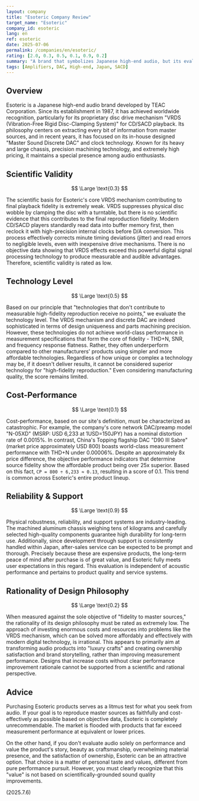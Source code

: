 ```yaml
---
layout: company
title: "Esoteric Company Review"
target_name: "Esoteric"
company_id: esoteric
lang: en
ref: esoteric
date: 2025-07-06
permalink: /companies/en/esoteric/
rating: [2.0, 0.3, 0.5, 0.1, 0.9, 0.2]
summary: "A brand that symbolizes Japanese high-end audio, but its evaluation is polarized. While physical construction and reliability are industry-leading, core technologies like the VRDS mechanism have not been scientifically proven to contribute to fidelity improvements in the face of modern digital technology. As a result, objective measurement performance does not match the price, and cost-performance is particularly catastrophic. These products are better suited for users who value craftsmanship and brand storytelling over performance."
tags: [Amplifiers, DAC, High-end, Japan, SACD]
---
```

## Overview

Esoteric is a Japanese high-end audio brand developed by TEAC Corporation. Since its establishment in 1987, it has achieved worldwide recognition, particularly for its proprietary disc drive mechanism "VRDS (Vibration-Free Rigid Disc-Clamping System)" for CD/SACD playback. Its philosophy centers on extracting every bit of information from master sources, and in recent years, it has focused on its in-house designed "Master Sound Discrete DAC" and clock technology. Known for its heavy and large chassis, precision machining technology, and extremely high pricing, it maintains a special presence among audio enthusiasts.

## Scientific Validity

$$ \Large \text{0.3} $$

The scientific basis for Esoteric's core VRDS mechanism contributing to final playback fidelity is extremely weak. VRDS suppresses physical disc wobble by clamping the disc with a turntable, but there is no scientific evidence that this contributes to the final reproduction fidelity. Modern CD/SACD players standardly read data into buffer memory first, then reclock it with high-precision internal clocks before D/A conversion. This process effectively corrects minute timing deviations (jitter) and read errors to negligible levels, even with inexpensive drive mechanisms. There is no objective data showing that VRDS effects exceed this powerful digital signal processing technology to produce measurable and audible advantages. Therefore, scientific validity is rated as low.

## Technology Level

$$ \Large \text{0.5} $$

Based on our principle that "technologies that don't contribute to measurable high-fidelity reproduction receive no points," we evaluate the technology level. The VRDS mechanism and discrete DAC are indeed sophisticated in terms of design uniqueness and parts machining precision. However, these technologies do not achieve world-class performance in measurement specifications that form the core of fidelity - THD+N, SNR, and frequency response flatness. Rather, they often underperform compared to other manufacturers' products using simpler and more affordable technologies. Regardless of how unique or complex a technology may be, if it doesn't deliver results, it cannot be considered superior technology for "high-fidelity reproduction." Even considering manufacturing quality, the score remains limited.

## Cost-Performance

$$ \Large \text{0.1} $$

Cost-performance, based on our site's definition, must be characterized as catastrophic. For example, the company's core network DAC/preamp model "N-05XD" (MSRP: USD 6,233 at 1USD=150JPY) has a nominal distortion rate of 0.0015%. In contrast, China's Topping flagship DAC "D90 III Sabre" (market price approximately USD 800) boasts world-class measurement performance with THD+N under 0.00006%. Despite an approximately 8x price difference, the objective performance indicators that determine source fidelity show the affordable product being over 25x superior. Based on this fact, `CP = 800 ÷ 6,233 ≈ 0.13`, resulting in a score of 0.1. This trend is common across Esoteric's entire product lineup.

## Reliability & Support

$$ \Large \text{0.9} $$

Physical robustness, reliability, and support systems are industry-leading. The machined aluminum chassis weighing tens of kilograms and carefully selected high-quality components guarantee high durability for long-term use. Additionally, since development through support is consistently handled within Japan, after-sales service can be expected to be prompt and thorough. Precisely because these are expensive products, the long-term peace of mind after purchase is of great value, and Esoteric fully meets user expectations in this regard. This evaluation is independent of acoustic performance and pertains to product quality and service systems.

## Rationality of Design Philosophy

$$ \Large \text{0.2} $$

When measured against the sole objective of "fidelity to master sources," the rationality of its design philosophy must be rated as extremely low. The approach of investing enormous costs and resources into problems like the VRDS mechanism, which can be solved more affordably and effectively with modern digital technology, is irrational. This appears to primarily aim at transforming audio products into "luxury crafts" and creating ownership satisfaction and brand storytelling, rather than improving measurement performance. Designs that increase costs without clear performance improvement rationale cannot be supported from a scientific and rational perspective.

## Advice

Purchasing Esoteric products serves as a litmus test for what you seek from audio. If your goal is to reproduce master sources as faithfully and cost-effectively as possible based on objective data, Esoteric is completely unrecommendable. The market is flooded with products that far exceed measurement performance at equivalent or lower prices.

On the other hand, if you don't evaluate audio solely on performance and value the product's story, beauty as craftsmanship, overwhelming material presence, and the satisfaction of ownership, Esoteric can be an attractive option. That choice is a matter of personal taste and values, different from pure performance pursuit. However, you must clearly recognize that this "value" is not based on scientifically-grounded sound quality improvements.

(2025.7.6)